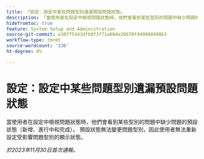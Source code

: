 ```yaml
---
title: 「設定：設定中某些問題型別遺漏預設問題狀態」
description: 「當使用者在設定中檢視問題狀態時，他們會看到某些型別的問題中缺少問題的預設狀態（新增、進行中和完成）。 預設狀態無法變更問題型別，因此使用者無法重新設定受影響問題型別的顯示狀態。」
hidefromtoc: true
feature: System Setup and Administration
source-git-commit: a30ff5443dfb9f3f71a08de28670f44990899863
workflow-type: tm+mt
source-wordcount: '136'
ht-degree: 0%

---
```



# 設定：設定中某些問題型別遺漏預設問題狀態

當使用者在設定中檢視問題狀態時，他們會看到某些型別的問題中缺少問題的預設狀態（新增、進行中和完成）。 預設狀態無法變更問題型別，因此使用者無法重新設定受影響問題型別的顯示狀態。

_於2023年11月30日首次通報。_
